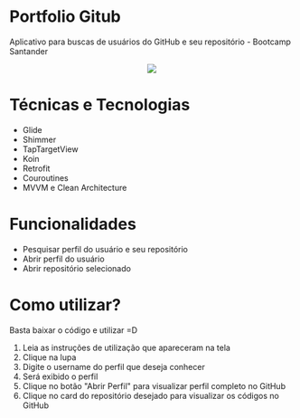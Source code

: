 # Portfolio Gitub


Aplicativo para buscas de usuários do GitHub e seu repositório - Bootcamp Santander
                
<div align="center">
<img src="https://user-images.githubusercontent.com/100223091/182982428-30844040-4071-46f3-af1f-c0485efa8bb2.gif"  />
</div>


# Técnicas e Tecnologias

- Glide 
- Shimmer
- TapTargetView
- Koin
- Retrofit
- Couroutines
- MVVM e Clean Architecture

# Funcionalidades

- Pesquisar perfil do usuário e seu repositório 
- Abrir perfil do usuário 
- Abrir repositório selecionado 

# Como utilizar?
Basta baixar o código e utilizar =D

1. Leia as instruções de utilização que apareceram na tela 
2. Clique na lupa
3. Digite o username do perfil que deseja conhecer
4. Será exibido o perfil 
5. Clique no botão "Abrir Perfil" para visualizar perfil completo no GitHub
6. Clique no card do repositório desejado para visualizar os códigos no GitHub
